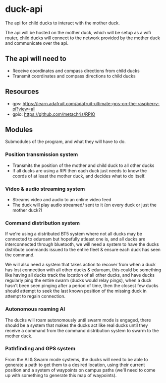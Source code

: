 # duck-api

The api for child ducks to interact with the mother duck.

The api will be hosted on the mother duck, which will be setup as a wifi router,
child ducks will connect to the network provided by the mother duck and
communicate over the api.

## The api will need to
- Receive coordinates and compass directions from child ducks
- Transmit coordinates and compass directions to child ducks

## Resources
- gps:
  https://learn.adafruit.com/adafruit-ultimate-gps-on-the-raspberry-pi?view=all
- gpio: https://github.com/metachris/RPIO

## Modules
Submodules of the program, and what they will have to do.

### Position transmission system
- Transmits the position of the mother and child duck to all other ducks
- If all ducks are using a RPI then each duck just needs to know the coords of
  at least the mother duck, and decides what to do itself.

### Video & audio streaming system
- Streams video and audio to an online video feed
- The duck will play audio streamed/ sent to it (on every duck or just the
  mother duck?)

### Command distribution system
If we're using a distributed BT5 system where not all ducks may be connected to
eduroam but hopefully atleast one is, and all ducks are interconnected through
bluetooth, we will need a system to have the ducks distribute commands issued
to the entire fleet & ensure each duck has seen the command.

We will also need a system that takes action to recover from when a duck has
lost connection with all other ducks & eduroam, this could be something like
having all ducks track the location of all other ducks, and have ducks regularly
ping the entire swarm (ducks would relay pings), when a duck hasn't been seen
pinging after a period of time, then the closest few ducks should attempt to
seek the last known position of the missing duck in attempt to regain
connection.

### Autonomous roaming AI
The ducks will roam autonomously until swarm mode is engaged, there should be a
system that makes the ducks act like real ducks until they receive a command
from the command distribution system to swarm to the mother duck.

### Pathfinding and GPS system
From the AI & Swarm mode systems, the ducks will need to be able to generate a
path to get them to a desired location, using their current position and a
system of waypoints on campus paths (we'll need to come up with something to
generate this map of waypoints).

